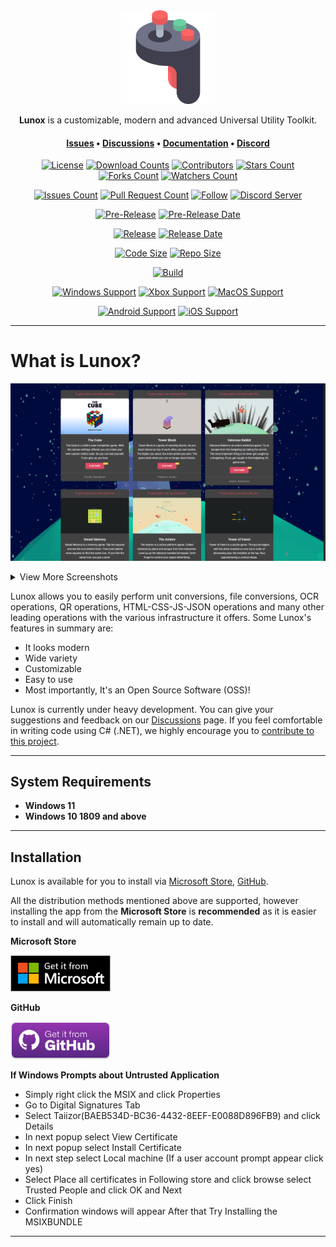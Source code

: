 <div align="center">
  <img height=150 src=".images/Logo.png" />
</div>

<p align="center">
  <span><b>Lunox</b> is a customizable, modern and advanced Universal Utility Toolkit.</span>
</p>

<h4 align="center">
  <span><a href="https://github.com/Soferity/GamePortal/issues">Issues</a></span>
  •
  <span><a href="https://github.com/Soferity/GamePortal/discussions">Discussions</a></span>
  •
  <span><a href="https://github.com/Soferity/GamePortal/wiki">Documentation</a></span>
  •
  <span><a href="https://discord.gg/nxG977byXb">Discord</a></span>
</h4>

<div align="center">

  [![License](https://img.shields.io/github/license/Soferity/GamePortal.svg?style=for-the-badge)](https://github.com/Soferity/GamePortal/blob/develop/LICENSE)
  [![Download Counts](https://img.shields.io/github/downloads/Soferity/GamePortal/total.svg?style=for-the-badge)](https://github.com/Soferity/GamePortal/releases)
  [![Contributors](https://img.shields.io/github/contributors/Soferity/GamePortal?style=for-the-badge)](https://github.com/Soferity/GamePortal/graphs/contributors)
  [![Stars Count](https://img.shields.io/github/stars/Soferity/GamePortal.svg?style=for-the-badge)](https://github.com/Soferity/GamePortal/stargazers)
  [![Forks Count](https://img.shields.io/github/forks/Soferity/GamePortal.svg?style=for-the-badge)](https://github.com/Soferity/GamePortal/network/members)
  [![Watchers Count](https://img.shields.io/github/watchers/Soferity/GamePortal.svg?style=for-the-badge)](https://github.com/Soferity/GamePortal/watchers)

  [![Issues Count](https://img.shields.io/github/issues/Soferity/GamePortal.svg?style=for-the-badge)](https://github.com/Soferity/GamePortal/issues)
  [![Pull Request Count](https://img.shields.io/github/issues-pr/Soferity/GamePortal.svg?style=for-the-badge)](https://github.com/Soferity/GamePortal/pulls)
  [![Follow](https://img.shields.io/github/followers/Soferity.svg?style=for-the-badge&label=Follow)](https://github.com/Taiizor)
  [![Discord Server](https://img.shields.io/discord/932386235538878534?label=Discord&style=for-the-badge)](https://discord.gg/nxG977byXb)

  [![Pre-Release](https://img.shields.io/github/v/release/Soferity/GamePortal?include_prereleases&label=Pre-Release&style=for-the-badge)](https://github.com/Soferity/GamePortal/releases/latest)
  [![Pre-Release Date](https://img.shields.io/github/release-date-pre/Soferity/GamePortal?label=Pre-Release%20Date&style=for-the-badge)](https://github.com/Soferity/GamePortal/releases/latest)

  [![Release](https://img.shields.io/github/v/release/Soferity/GamePortal?style=for-the-badge)](https://github.com/Soferity/GamePortal/releases/latest)
  [![Release Date](https://img.shields.io/github/release-date/Soferity/GamePortal?style=for-the-badge)](https://github.com/Soferity/GamePortal/releases/latest)

  [![Code Size](https://img.shields.io/github/languages/code-size/Soferity/GamePortal?style=for-the-badge)](https://github.com/Soferity/GamePortal/archive/refs/heads/develop.zip)
  [![Repo Size](https://img.shields.io/github/repo-size/Soferity/GamePortal?style=for-the-badge)](https://github.com/Soferity/GamePortal/archive/refs/heads/develop.zip)

  [![Build](https://img.shields.io/visual-studio-app-center/builds/Soferity/GamePortal-Windows/develop/d2b0955197957ea68a10db87b87f1892063258b9?style=for-the-badge)](https://github.com/Soferity/GamePortal)

  [![Windows Support](https://img.shields.io/badge/Windows-0078D6?style=for-the-badge&logo=windows&logoColor=white)](https://www.microsoft.com/store/apps/9P1JZMGT34M2)
  [![Xbox Support](https://img.shields.io/badge/Xbox-107C10?style=for-the-badge&logo=xbox&logoColor=white)](https://www.microsoft.com/store/apps/9P1JZMGT34M2)
  [![MacOS Support](https://img.shields.io/badge/MACOS-adb8c5?style=for-the-badge&logo=macos&logoColor=white)](https://github.com/Soferity/GamePortal/releases/latest)

  <!--[![Ubuntu Support](https://img.shields.io/badge/Ubuntu-E95420?style=for-the-badge&logo=ubuntu&logoColor=white)](https://github.com/Soferity/GamePortal/releases/latest)
  [![Arch Linux Support](https://img.shields.io/badge/Arch_Linux-1793D1?style=for-the-badge&logo=arch-linux&logoColor=white)](https://github.com/Soferity/GamePortal/releases/latest)-->
  
  [![Android Support](https://img.shields.io/badge/Android-32DE84?style=for-the-badge&logo=android&logoColor=white)](https://github.com/Soferity/GamePortal/releases/latest)
  [![iOS Support](https://img.shields.io/badge/iOS-A3AAAE?style=for-the-badge&logo=ios&logoColor=white)](https://github.com/Soferity/GamePortal/releases/latest)

</div>

---

# What is Lunox?

![Home](.screenshots/Home.EN.png)

<details>

  <summary>View More Screenshots</summary>

  ![TheCube](.screenshots/TheCube.EN.png)
  ![ValorousRabbit](.screenshots/ValorousRabbit.EN.png)
  ![TowerBlock](.screenshots/TowerBlock.EN.png)
  ![SweetMemory](.screenshots/SweetMemory.EN.png)
  ![TowerOfHanoi](.screenshots/TowerOfHanoi.EN.png)
  ![TheAviator](.screenshots/TheAviator.EN.png)

</details>

Lunox allows you to easily perform unit conversions, file conversions, OCR operations, QR operations, HTML-CSS-JS-JSON operations and many other leading operations with the various infrastructure it offers. Some Lunox's features in summary are:

-   It looks modern
-   Wide variety
-   Customizable
-   Easy to use
-   Most importantly, It's an Open Source Software (OSS)!

Lunox is currently under heavy development. You can give your suggestions and feedback on our [Discussions](https://github.com/Soferity/GamePortal/discussions) page. If you feel comfortable in writing code using C# (.NET), we highly encourage you to [contribute to this project](https://github.com/Soferity/GamePortal/graphs/contributors).

---

## System Requirements

- **Windows 11**
- **Windows 10 1809 and above**

---

## Installation

Lunox is available for you to install via [Microsoft Store](https://www.microsoft.com/store/apps/9PC06S6LW868), [GitHub](https://github.com/Soferity/GamePortal/releases/latest).

All the distribution methods mentioned above are supported, however installing the app from the **Microsoft Store** is **recommended** as it is easier to install and will automatically remain up to date.

**Microsoft Store**

<a href='https://www.microsoft.com/store/apps/9PC06S6LW868'>
  <img src='.images/Badges/Microsoft/English_get it from MS_864X312.png' alt='Microsoft Store' width='160'/>
</a>

<p></p>

**GitHub**

<a href='https://github.com/Soferity/GamePortal/releases/download/v1.0.16.0/Lunox_1.0.16.0_x86_x64_arm_arm64.msixbundle'>
  <img src='.images/Badges/GitHub/English_get it from GH_228X86.png' alt='GitHub Release' width='160'/>
</a>

<p></p>

**If Windows Prompts about Untrusted Application**

* Simply right click the MSIX and click Properties
* Go to Digital Signatures Tab
* Select Taiizor(BAEB534D-BC36-4432-8EEF-E0088D896FB9) and click Details
* In next popup select View Certificate
* In next popup select Install Certificate
* In next step select Local machine (If a user account prompt appear click yes)
* Select Place all certificates in Following store and click browse select Trusted People and click OK and Next
* Click Finish
* Confirmation windows will appear After that Try Installing the MSIXBUNDLE

---